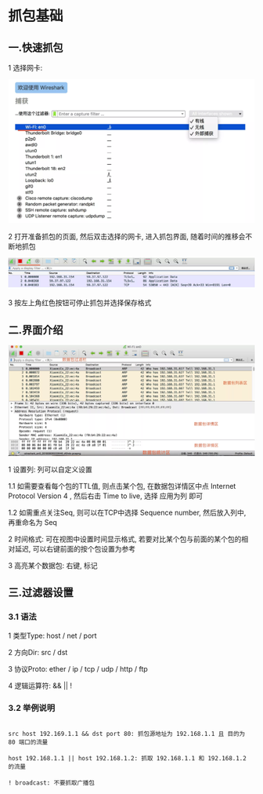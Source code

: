 # 抓包基础

## 一.快速抓包

1 选择网卡:

![快速抓包-1.webp](快速抓包-1.webp)

2 打开准备抓包的页面, 然后双击选择的网卡, 进入抓包界面, 随着时间的推移会不断地抓包

![快速抓包-2.webp](快速抓包-2.webp)

3 按左上角红色按钮可停止抓包并选择保存格式

## 二.界面介绍

![快速抓包-3.webp](快速抓包-3.webp)

1 设置列: 列可以自定义设置

1.1 如需要查看每个包的TTL值, 则点击某个包, 在数据包详情区中点 Internet Protocol Version 4 , 然后右击 Time to live, 选择 应用为列 即可

1.2 如需重点关注Seq, 则可以在TCP中选择 Sequence number, 然后放入列中, 再重命名为 Seq 

2 时间格式: 可在视图中设置时间显示格式, 若要对比某个包与前面的某个包的相对延迟, 可以右键前面的按个包设置为参考

3 高亮某个数据包: 右键, 标记

## 三.过滤器设置

### 3.1 语法

1 类型Type: host / net / port

2 方向Dir: src / dst

3 协议Proto: ether / ip / tcp / udp / http / ftp

4 逻辑运算符: && || !

### 3.2 举例说明

```

src host 192.169.1.1 && dst port 80: 抓包源地址为 192.168.1.1 且 目的为 80 端口的流量

host 192.168.1.1 || host 192.168.1.2: 抓取 192.168.1.1 和 192.168.1.2 的流量

! broadcast: 不要抓取广播包

```